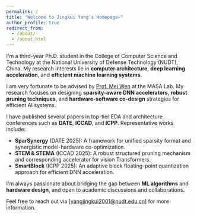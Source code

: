 ```yaml
---
permalink: /
title: "Welcome to Jingkui Yang’s Homepage~"
author_profile: true
redirect_from: 
  - /about/
  - /about.html
---
```


I'm a third-year Ph.D. student in the College of Computer Science and Technology at the National University of Defense Technology (NUDT), China. My research interests lie in **computer architecture**, **deep learning acceleration**, and **efficient machine learning systems**.

I am very fortunate to be advised by [Prof. Mei Wen](https://www.researchgate.net/profile/Mei-Wen-3) at the MASA Lab. My research focuses on designing **sparsity-aware DNN accelerators**, **robust pruning techniques**, and **hardware-software co-design** strategies for efficient AI systems.

I have published several papers in top-tier EDA and architecture conferences such as **DATE**, **ICCAD**, and **ICPP**. Representative works include:

- **SparSynergy** (DATE 2025): A framework for unified sparsity format and synergistic model-hardware co-optimization.
- **STEM & STEMA** (ICCAD 2025): A robust structured pruning mechanism and corresponding accelerator for vision Transformers.
- **SmartBlock** (ICPP 2025): An adaptive block floating-point quantization approach for efficient DNN acceleration.

I'm always passionate about bridging the gap between **ML algorithms** and **hardware design**, and open to academic discussions and collaborations.

Feel free to reach out via [yangjingkui2001@nudt.edu.cn] for more information.
